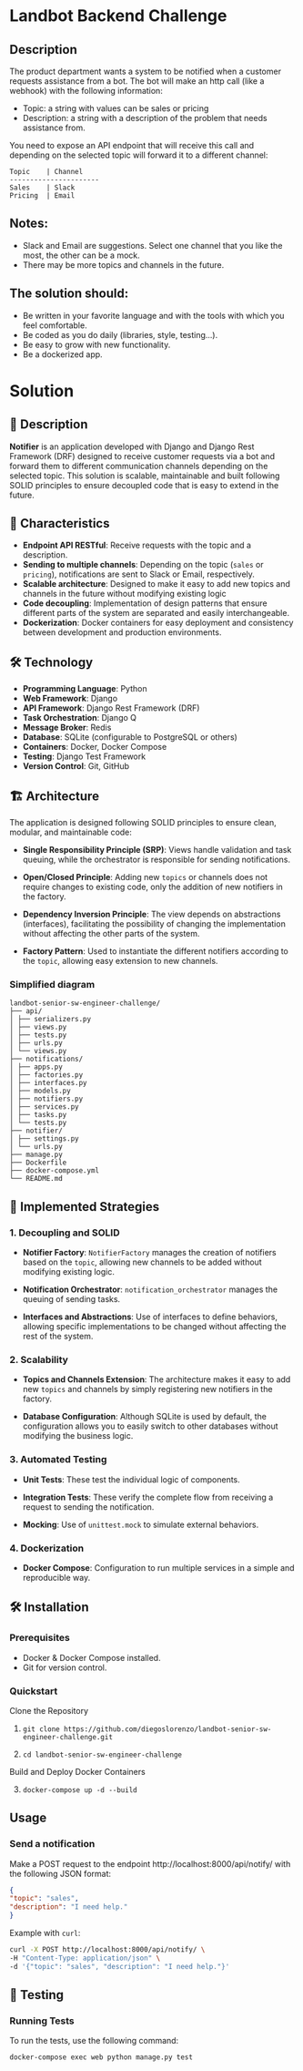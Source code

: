 # Landbot Backend Challenge

## Description

The product department wants a system to be notified when a customer requests assistance from a bot. The bot will make an http call (like a webhook) with the following information:

- Topic: a string with values can be sales or pricing
- Description: a string with a description of the problem that needs assistance from.

You need to expose an API endpoint that will receive this call and depending on the selected topic will forward it to a different channel:

``` 
Topic    | Channel   
----------------------
Sales    | Slack
Pricing  | Email
```

## Notes:
- Slack and Email are suggestions. Select one channel that you like the most, the other can be a mock.
- There may be more topics and channels in the future.

## The solution should:
- Be written in your favorite language and with the tools with which you feel comfortable.
- Be coded as you do daily (libraries, style, testing...).
- Be easy to grow with new functionality.
- Be a dockerized app.


# Solution

## 📄 Description

**Notifier** is an application developed with Django and Django Rest Framework (DRF) designed to receive customer requests via a bot and forward them to different communication channels depending on the selected topic. This solution is scalable, maintainable and built following SOLID principles to ensure decoupled code that is easy to extend in the future.

## 🚀 Characteristics

- **Endpoint API RESTful**: Receive requests with the topic and a description.
- **Sending to multiple channels**: Depending on the topic (`sales` or `pricing`), notifications are sent to Slack or Email, respectively.
- **Scalable architecture**: Designed to make it easy to add new topics and channels in the future without modifying existing logic
- **Code decoupling**: Implementation of design patterns that ensure different parts of the system are separated and easily interchangeable.
- **Dockerization**: Docker containers for easy deployment and consistency between development and production environments.

## 🛠️ Technology

- **Programming Language**: Python
- **Web Framework**: Django
- **API Framework**: Django Rest Framework (DRF)
- **Task Orchestration**: Django Q
- **Message Broker**: Redis
- **Database**: SQLite (configurable to PostgreSQL or others)
- **Containers**: Docker, Docker Compose
- **Testing**: Django Test Framework
- **Version Control**: Git, GitHub

## 🏗️ Architecture

The application is designed following SOLID principles to ensure clean, modular, and maintainable code:

- **Single Responsibility Principle (SRP)**: Views handle validation and task queuing, while the orchestrator is responsible for sending notifications.

- **Open/Closed Principle**: Adding new `topics` or channels does not require changes to existing code, only the addition of new notifiers in the factory.

- **Dependency Inversion Principle**: The view depends on abstractions (interfaces), facilitating the possibility of changing the implementation without affecting the other parts of the system.

- **Factory Pattern**: Used to instantiate the different notifiers according to the `topic`, allowing easy extension to new channels.

### Simplified diagram

```
landbot-senior-sw-engineer-challenge/ 
├── api/ 
│ ├── serializers.py 
│ ├── views.py
│ ├── tests.py 
│ ├── urls.py 
│ └── views.py 
├── notifications/ 
│ ├── apps.py 
│ ├── factories.py 
│ ├── interfaces.py 
│ ├── models.py 
│ ├── notifiers.py 
│ ├── services.py 
│ ├── tasks.py 
│ └── tests.py 
├── notifier/ 
│ ├── settings.py 
│ └── urls.py 
├── manage.py 
├── Dockerfile 
├── docker-compose.yml 
└── README.md
```



## 🧩 Implemented Strategies

### 1. **Decoupling and SOLID**

- **Notifier Factory**: `NotifierFactory` manages the creation of notifiers based on the `topic`, allowing new channels to be added without modifying existing logic.

- **Notification Orchestrator**: `notification_orchestrator` manages the queuing of sending tasks.

- **Interfaces and Abstractions**: Use of interfaces to define behaviors, allowing specific implementations to be changed without affecting the rest of the system.

### 2. **Scalability**

- **Topics and Channels Extension**: The architecture makes it easy to add new `topics` and channels by simply registering new notifiers in the factory.

- **Database Configuration**: Although SQLite is used by default, the configuration allows you to easily switch to other databases without modifying the business logic.

### 3. **Automated Testing**

- **Unit Tests**: These test the individual logic of components.

- **Integration Tests**: These verify the complete flow from receiving a request to sending the notification.

- **Mocking**: Use of `unittest.mock` to simulate external behaviors.

### 4. **Dockerization**

- **Docker Compose**: Configuration to run multiple services in a simple and reproducible way.


## 🛠️ Installation

### Prerequisites
- Docker & Docker Compose installed.
- Git for version control.

### Quickstart

Clone the Repository

1. ```git clone https://github.com/diegoslorenzo/landbot-senior-sw-engineer-challenge.git```

2. ```cd landbot-senior-sw-engineer-challenge```

Build and Deploy Docker Containers

3. ```docker-compose up -d --build```



## Usage
### Send a notification
Make a POST request to the endpoint http://localhost:8000/api/notify/ with the following JSON format:
```json
{
"topic": "sales",
"description": "I need help."
}
```
Example with `curl`:
```bash
curl -X POST http://localhost:8000/api/notify/ \
-H "Content-Type: application/json" \
-d '{"topic": "sales", "description": "I need help."}'
```

## 🧪 Testing

### Running Tests
To run the tests, use the following command:
```bash
docker-compose exec web python manage.py test
```


